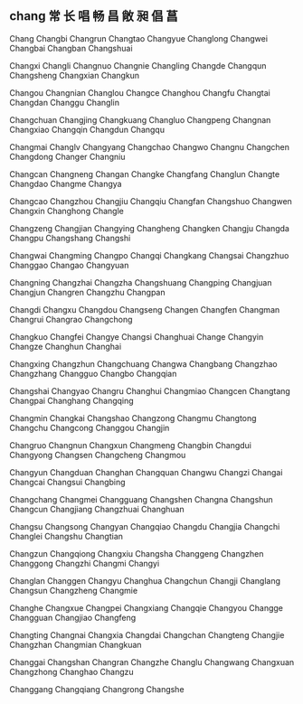 chang  常 长 唱 畅 昌 敞 昶 倡 菖
---

Chang Changbi Changrun Changtao Changyue Changlong Changwei Changbai Changban Changshuai

Changxi Changli Changnuo Changnie Changling Changde Changqun Changsheng Changxian Changkun

Changou Changnian Changlou Changce Changhou Changfu Changtai Changdan Changgu Changlin

Changchuan Changjing Changkuang Changluo Changpeng Changnan Changxiao Changqin Changdun Changqu

Changmai Changlv Changyang Changchao Changwo Changnu Changchen Changdong Changer Changniu

Changcan Changneng Changan Changke Changfang Changlun Changte Changdao Changme Changya

Changcao Changzhou Changjiu Changqiu Changfan Changshuo Changwen Changxin Changhong Changle

Changzeng Changjian Changying Changheng Changken Changju Changda Changpu Changshang Changshi

Changwai Changming Changpo Changqi Changkang Changsai Changzhuo Changgao Changao Changyuan

Changning Changzhai Changzha Changshuang Changping Changjuan Changjun Changren Changzhu Changpan

Changdi Changxu Changdou Changseng Changen Changfen Changman Changrui Changrao Changchong

Changkuo Changfei Changye Changsi Changhuai Change Changyin Changze Changhun Changhai

Changxing Changzhun Changchuang Changwa Changbang Changzhao Changzhang Changguo Changbo   Changqian

Changshai Changyao Changru Changhui Changmiao Changcen Changtang Changpai Changhang Changqing

Changmin Changkai Changshao Changzong Changmu Changtong Changchu Changcong Changgou Changjin

Changruo Changnun Changxun Changmeng Changbin Changdui Changyong Changsen Changcheng Changmou

Changyun Changduan Changhan Changquan Changwu Changzi Changai Changcai Changsui Changbing

Changchang Changmei Changguang Changshen Changna Changshun Changcun Changjiang Changzhuai Changhuan

Changsu Changsong Changyan Changqiao Changdu Changjia Changchi Changlei Changshu Changtian

Changzun Changqiong Changxiu Changsha Changgeng Changzhen Changgong Changzhi Changmi Changyi

Changlan Changgen Changyu Changhua Changchun Changji Changlang Changsun Changzheng Changmie

Changhe Changxue Changpei Changxiang Changqie Changyou Changge Changguan Changjiao Changfeng

Changting Changnai Changxia Changdai Changchan Changteng Changjie Changzhan Changmian Changkuan

Changgai Changshan Changran Changzhe Changlu Changwang Changxuan Changzhong Changhao Changzu

Changgang Changqiang Changrong Changshe 
